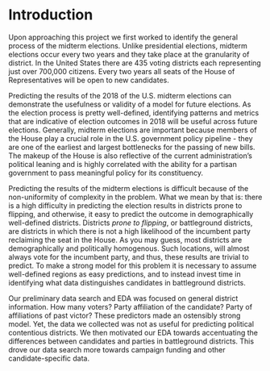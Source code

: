 # Introduction
Upon approaching this project we first worked to identify the general process of the midterm elections. Unlike presidential elections, midterm elections occur every two years and they take place at the granularity of district. In the United States there are 435 voting districts each representing just over 700,000 citizens. Every two years all seats of the House of Representatives will be open to new candidates.

Predicting the results of the 2018 of the U.S. midterm elections can demonstrate the usefulness or validity of a model for future elections. As the election process is pretty well-defined, identifying patterns and metrics that are indicative of election outcomes in 2018 will be useful across future elections. Generally, midterm elections are important because members of the House play a crucial role in the U.S. government policy pipeline - they are one of the earliest and largest bottlenecks for the passing of new bills. The makeup of the House is also reflective of the current administration’s political leaning and is highly correlated with the ability for a partisan government to pass meaningful policy for its constituency.

Predicting the results of the midterm elections is difficult because of the non-uniformity of complexity in the problem. What we mean by that is: there is a high difficulty in predicting the election results in districts prone to flipping, and otherwise, it easy to predict the outcome in demographically well-defined districts. Districts *prone to flipping*, or battleground districts, are districts in which there is not a high likelihood of the incumbent party reclaiming the seat in the House. As you may guess, most districts are demographically and politically homogenous. Such locations, will almost always vote for the incumbent party, and thus, these results are trivial to predict. To make a strong model for this problem it is necessary to assume well-defined regions as easy predictions, and to instead invest time in identifying what data distinguishes candidates in battleground districts.

Our preliminary data search and EDA was focused on general district information. How many voters? Party affiliation of the candidate? Party of affiliations of past victor? These predictors made an ostensibly strong model. Yet, the data we collected was not as useful for predicting political contentious districts. We then motivated our EDA towards accentuating the differences between candidates and parties in battleground districts. This drove our data search more towards campaign funding and other candidate-specific data.
